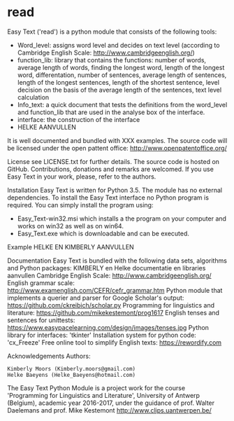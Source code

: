 # read

Easy Text ('read') is a python module that consists of the following tools:
- Word_level: assigns word level and decides on text level (according to Cambridge English Scale: http://www.cambridgeenglish.org/)
- function_lib: library that contains the functions: number of words, average length of words, finding the longest word, length of the longest word, differentation, number of sentences, average length of sentences, length of the longest sentences, length of the shortest sentence, level decision on the basis of the average length of the sentences, text level calculation
- Info_text: a quick document that tests the definitions from the word_level and function_lib that are used in the analyse box of the interface.
- interface: the construction of the interface
- HELKE AANVULLEN

It is well documented and bundled with XXX examples. The source code will be licensed under the open pattent office:
http://www.openpatentoffice.org/

License
see LICENSE.txt for further details. The source code is hosted on GitHub. Contributions, donations and remarks are welcomed. If you use Easy Text in your work, please, refer to the authors.

Installation
Easy Text is written for Python 3.5. The module has no external dependencies. To install the Easy Text interface no Python program is required.
You can simply install the program using:
- Easy_Text-win32.msi which installs a the program on your computer and works on win32 as well as on win64.
- Easy_Text.exe which is downloadable and can be executed.

Example
HELKE EN KIMBERLY AANVULLEN

Documentation
Easy Text is bundled with the following data sets, algorithms and Python packages:
KIMBERLY en Helke documentatie en libraries aanvullen
Cambridge English Scale: http://www.cambridgeenglish.org/
English grammar scale: http://www.examenglish.com/CEFR/cefr_grammar.htm
Python module that implements a querier and parser for Google Scholar's output: https://github.com/ckreibich/scholar.py
Programming for linguistics and literature: https://github.com/mikekestemont/prog1617
English tenses and sentences for unittests: https://www.easypacelearning.com/design/images/tenses.jpg
Python library for interfaces: 'tkinter'
Installation system for python code: 'cx_Freeze'
Free online tool to simplify English texts: https://rewordify.com

Acknowledgements
Authors:

    Kimberly Moors (Kimberly.moors@gmail.com)
    Helke Baeyens (Helke_Baeyens@hotmail.com)

The Easy Text Python Module is a project work for the course 'Programming for Linguistics and Literature', University of Antwerp (Belgium), academic year 2016-2017, under the guidance of prof. Walter Daelemans and prof. Mike Kestemont
http://www.clips.uantwerpen.be/


